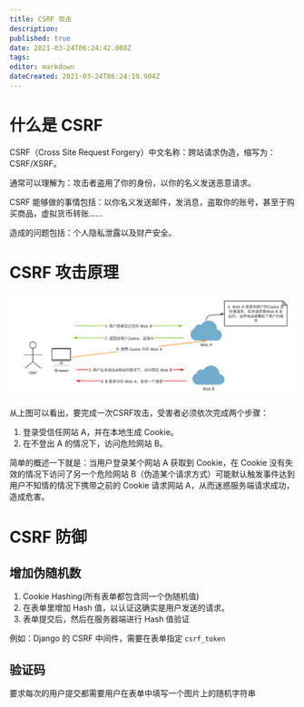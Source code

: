 ```yaml
---
title: CSRF 攻击
description: 
published: true
date: 2021-03-24T06:24:42.008Z
tags: 
editor: markdown
dateCreated: 2021-03-24T06:24:19.904Z
---
```


# 什么是 CSRF

CSRF（Cross Site Request Forgery）中文名称：跨站请求伪造，缩写为：CSRF/XSRF。

通常可以理解为：攻击者盗用了你的身份，以你的名义发送恶意请求。

CSRF 能够做的事情包括：以你名义发送邮件，发消息，盗取你的账号，甚至于购买商品，虚拟货币转账......

造成的问题包括：个人隐私泄露以及财产安全。

# CSRF 攻击原理

![csrf.png](/assets/web/csrf.png)

从上图可以看出，要完成一次CSRF攻击，受害者必须依次完成两个步骤：

1. 登录受信任网站 A，并在本地生成 Cookie。
2. 在不登出 A 的情况下，访问危险网站 B。

简单的概述一下就是：当用户登录某个网站 A 获取到 Cookie，在 Cookie 没有失效的情况下访问了另一个危险网站 B（伪造某个请求方式）可能默认触发事件达到用户不知情的情况下携带之前的 Cookie 请求网站 A，从而迷惑服务端请求成功，造成危害。

# CSRF 防御

## 增加伪随机数

1. Cookie Hashing(所有表单都包含同一个伪随机值)
2. 在表单里增加 Hash 值，以认证这确实是用户发送的请求。
3. 表单提交后，然后在服务器端进行 Hash 值验证

例如：Django 的 CSRF 中间件，需要在表单指定 `csrf_token`

## 验证码

要求每次的用户提交都需要用户在表单中填写一个图片上的随机字符串